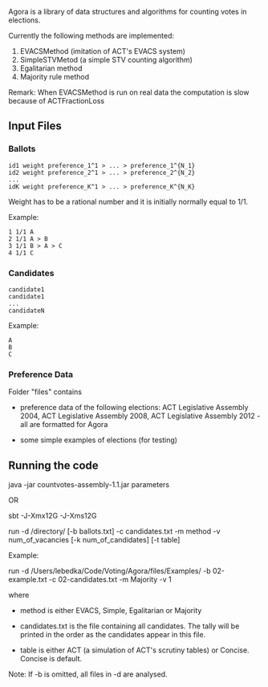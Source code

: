 Agora is a library of data structures and algorithms for counting votes in elections.


Currently the following methods are implemented:  

1) EVACSMethod (imitation of ACT's EVACS system)  
2) SimpleSTVMetod (a simple STV counting algorithm)  
3) Egalitarian method  
4) Majority rule method   


Remark: When EVACSMethod is run on real data the computation is slow because of ACTFractionLoss

## Input Files

### Ballots

```
id1 weight preference_1^1 > ... > preference_1^{N_1}  
id2 weight preference_2^1 > ... > preference_2^{N_2}
...  
idK weight preference_K^1 > ... > preference_K^{N_K}  
```
Weight has to be a rational number and it is initially normally equal to 1/1.  

Example:  

```
1 1/1 A  
2 1/1 A > B  
3 1/1 B > A > C  
4 1/1 C  
```

### Candidates

```
candidate1
candidate1
...
candidateN
```

Example:

```
A
B
C
```



### Preference Data

Folder "files" contains 

* preference data of the following elections: ACT Legislative Assembly 2004, ACT Legislative Assembly 2008, ACT Legislative Assembly 2012 - all are formatted for Agora

* some simple examples of elections (for testing)

## Running the code 

java -jar countvotes-assembly-1.1.jar parameters

OR

sbt -J-Xmx12G -J-Xms12G  

run -d /directory/ [-b ballots.txt] -c candidates.txt -m method -v num_of_vacancies [-k num_of_candidates] [-t table]

Example:  

run -d /Users/lebedka/Code/Voting/Agora/files/Examples/ -b 02-example.txt -c 02-candidates.txt -m Majority -v 1

where

* method is either EVACS, Simple, Egalitarian or Majority  

* candidates.txt is the file containing all candidates. The tally will be printed in the order as the candidates appear in this file.

* table is either ACT (a simulation of ACT's scrutiny tables) or Concise. Concise is default.

Note: If -b is omitted, all files in -d are analysed.

